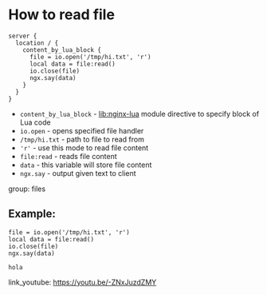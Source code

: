 # How to read file

```nginx
server {
  location / {
    content_by_lua_block {
      file = io.open('/tmp/hi.txt', 'r')
      local data = file:read()
      io.close(file)
      ngx.say(data)
    }
  }
}
```

- `content_by_lua_block` - [lib:nginx-lua](/nginx-lua/how-to-install-nginx-lua-module-in-ubuntu-ubuntuversion) module directive to specify block of Lua code
- `io.open` - opens specified file handler
- `/tmp/hi.txt` - path to file to read from
- `'r'` - use this mode to read file content
- `file:read` - reads file content
- `data` - this variable will store file content
- `ngx.say` - output given text to client

group: files

## Example: 
```nginx
file = io.open('/tmp/hi.txt', 'r')
local data = file:read()
io.close(file)
ngx.say(data)
```
```
hola

```

link_youtube: https://youtu.be/-ZNxJuzdZMY
